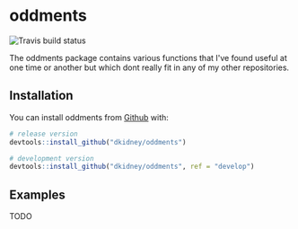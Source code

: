 
<!-- README.md is generated from README.Rmd. Please edit that file -->
oddments
========

![Travis build status](https://travis-ci.org/dkidney/oddments.svg?branch=master)

The oddments package contains various functions that I've found useful at one time or another but which dont really fit in any of my other repositories.

Installation
------------

You can install oddments from [Github](https://www.github.com/dkidney/oddments) with:

``` r
# release version
devtools::install_github("dkidney/oddments")

# development version
devtools::install_github("dkidney/oddments", ref = "develop")
```

Examples
--------

TODO
